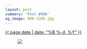 ```yaml
---
layout: post
summary: 'Post #986'
og_image: 986-1280.jpg
---
```


<p>
 <time>
  <a href="/986">
   {{ page.date | date: "%B %-d, %Y" }}
  </a>
 </time>
 <a href="/986">
  <figure data-taken="10/13/2019">
   <img sizes="(min-width: 700px) 50vw, calc(100vw - 2rem)" src="{{ site.assets_url }}/986-640.jpg" srcset="{{ site.assets_url }}/986-320.jpg 320w, {{ site.assets_url }}/986-640.jpg 640w, {{ site.assets_url }}/986-960.jpg 960w, {{ site.assets_url }}/986-1280.jpg 1280w"/>
  </figure>
 </a>
</p>
